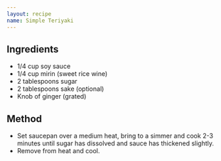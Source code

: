 ```yaml
---
layout: recipe
name: Simple Teriyaki
---
```


## Ingredients

* 1/4 cup soy sauce
* 1/4 cup mirin (sweet rice wine)
* 2 tablespoons sugar
* 2 tablespoons sake (optional)
* Knob of ginger (grated)


## Method

* Set saucepan over a medium heat, bring to a simmer and cook 2-3 minutes until sugar has dissolved and sauce has thickened slightly.
* Remove from heat and cool.
